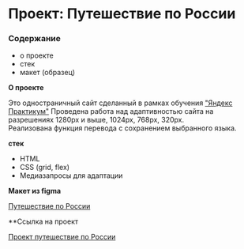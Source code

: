 # Проект: Путешествие по России

### Содержание

- о проекте
- стек
- макет (образец)

**О проекте**

Это одностраничный сайт сделанный в рамках обучения ["Яндекс Практикум"](https://practicum.yandex.ru/)
Проведена работа над адаптивностью сайта на разрешениях 1280px и выше, 1024px, 768px, 320px.  
Реализована функция перевода с сохранением выбранного языка.

**стек**

- HTML
- CSS (grid, flex)
- Медиазапросы для адаптации

**Макет из figma**

[Путешествие по России](https://www.figma.com/file/5S2WSbEFL6awjVWJ0NWL8Q/Sprint-3_-Russia-_-desktop-%2B-mobile?node-id=28503%3A0)

\*\*Ссылка на проект

[Проект путешествие по России](https://artaleal.github.io/russian-travel/)
